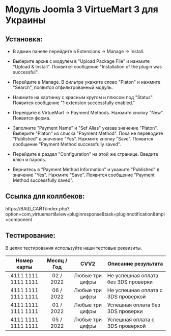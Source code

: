 # Модуль Joomla 3 VirtueMart 3 для Украины

## Установка:

* В админ панеле перейдите в Extensions → Manage → Install.

* Выберите архив с модулем в "Upload Package File" и нажмите "Upload & Install". Появится сообщение "Installation of the plugin was successful".

* Перейдите в Manage. В фильтре укажите слово "Platon" и нажмите "Search", появится отфильтрованный модуль.

* Нажмите на картинку с красным кругом и плюсом под "Status". Появится сообщение "1 extension successfully enabled."

* Перейдите в  VirtueMart → Payment Methods. Нажмите кнопку "New". Появится форма.

* Заполните "Payment Name" и "Sef Alias" указав значение "Platon". Выберите "Platon" из списка "Payment Method". Пока не переводите "Published" в значение "Yes". Нажмите кнопку "Save". Появится сообщение "Payment Method successfully saved".

* Перейдите в раздел "Configuration" на этой же странице. Введите ключ и пароль.

* Вернитесь в "Payment Method Information" и укажите "Published" в значение "Yes". Нажмите "Save". Появится сообщение "Payment Method successfully saved".

## Ссылка для коллбеков:
https://ВАШ_САЙТ/index.php?option=com_virtuemart&view=pluginresponse&task=pluginnotification&tmpl=component

## Тестирование:
В целях тестирования используйте наши тестовые реквизиты.

| Номер карты  | Месяц / Год | CVV2 | Описание результата |
| :---:  | :---:  | :---:  | --- |
| 4111  1111  1111  1111 | 02 / 2022 | Любые три цифры | Не успешная оплата без 3DS проверки |
| 4111  1111  1111  1111 | 06 / 2022 | Любые три цифры | Не успешная оплата с 3DS проверкой |
| 4111  1111  1111  1111 | 01 / 2022 | Любые три цифры | Успешная оплата без 3DS проверки |
| 4111  1111  1111  1111 | 05 / 2022 | Любые три цифры | Успешная оплата с 3DS проверкой |
